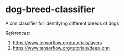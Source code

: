 # dog-breed-classifier
A cnn classifier for identifying different breeds of dogs

_References:_
1. https://www.tensorflow.org/tutorials/layers
2. https://www.tensorflow.org/tutorials/deep_cnn